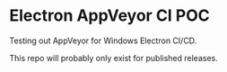 # Electron AppVeyor CI POC

Testing out AppVeyor for Windows Electron CI/CD.

This repo will probably only exist for published releases.
